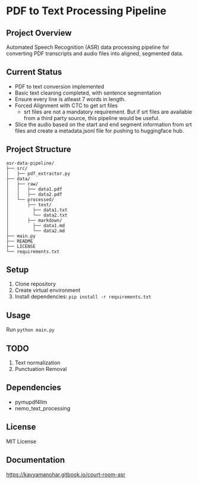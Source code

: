 # PDF to Text Processing Pipeline

## Project Overview
Automated Speech Recognition (ASR) data processing pipeline for converting PDF transcripts and audio files into aligned, segmented data.

## Current Status
- PDF to text conversion implemented
- Basic text cleaning completed, with sentence segmentation
- Ensure every line is atleast 7 words in length.
- Forced Alignment with CTC to get srt files
    - srt files are not a mandatory requirement. But if srt files are available from a third party source, this pipeline would be useful.
- Slice the audio based on the start and end segment information from srt files and create a metadata.jsonl file for pushing to huggingface hub.

## Project Structure
```
asr-data-pipeline/
├── src/
│   ├── pdf_extractor.py
├── data/
│   ├── raw/
│   │   ├── data1.pdf
│   │   ├── data2.pdf
│   └── processed/
│       ├── text/
│         ├── data1.txt
│         └── data2.txt
│       ├── markdown/
│         ├── data1.md
│         └── data2.md
├── main.py
├── README
├── LICENSE
└── requirements.txt
```

## Setup
1. Clone repository
2. Create virtual environment
3. Install dependencies: `pip install -r requirements.txt`

## Usage
Run `python main.py`

## TODO

1. Text normalization
2. Punctuation Removal

## Dependencies
- pymupdf4llm
- nemo_text_processing

## License

MIT License

## Documentation

https://kavyamanohar.gitbook.io/court-room-asr